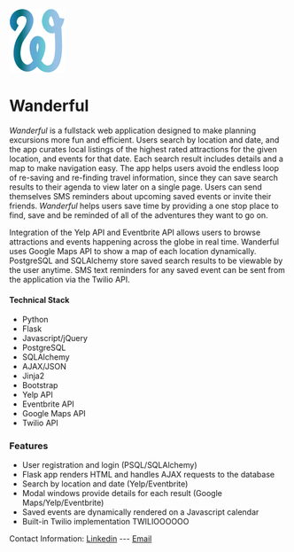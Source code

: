 ![W](static/images/logo1.gif)
# Wanderful
*Wanderful* is a fullstack web application designed to make planning excursions more fun and efficient. Users search by location and date, and the app curates local listings of the highest rated attractions for the given location, and events for that date. Each search result includes details and a map to make navigation easy. The app helps users avoid the endless loop of re-saving and re-finding travel information, since they can save search results to their agenda to view later on a single page. Users can send themselves SMS reminders about upcoming saved events or invite their friends. *Wanderful* helps users save time by providing a one stop place to find, save and be reminded of all of the adventures they want to go on. 

Integration of the Yelp API and Eventbrite API allows users to browse attractions and events happening across the globe in real time. Wanderful uses Google Maps API to show a map of each location dynamically. PostgreSQL and SQLAlchemy store saved search results to be viewable by the user anytime. SMS text reminders for any saved event can be sent from the application via the Twilio API. 

#### Technical Stack
-  Python
-  Flask
- Javascript/jQuery
- PostgreSQL
- SQLAlchemy
- AJAX/JSON
- Jinja2
- Bootstrap
- Yelp API
- Eventbrite API
- Google Maps API
- Twilio API

### Features
- User registration and login (PSQL/SQLAlchemy)
- Flask app renders HTML and handles AJAX requests to the database
- Search by location and date (Yelp/Eventbrite)
- Modal windows provide details for each result (Google Maps/Yelp/Eventbrite)
- Saved events are dynamically rendered on a Javascript calendar 
- Built-in Twilio implementation TWILIOOOOOO

Contact Information: 
    [Linkedin](https://www.linkedin.com/in/veronica-erick-955b7373)
    ---
    [Email](veronicaeerick@gmail.com)


